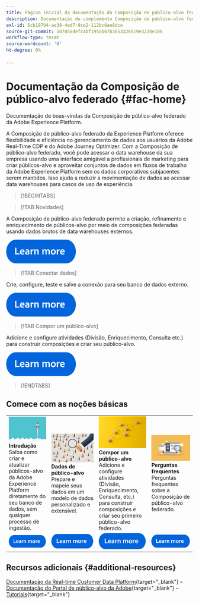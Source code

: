 ```yaml
---
title: Página inicial da documentação da Composição de público-alvo federado da Adobe Experience Platform
description: Documentação do complemento Composição de público-alvo federado
exl-id: 5cb18794-ae38-4ed7-9ce2-112bc6ae8dce
source-git-commit: 10705adefc4bf195ab67b36533265c9e3228e188
workflow-type: tm+mt
source-wordcount: '0'
ht-degree: 0%

---
```


# Documentação da Composição de público-alvo federado  {#fac-home}

Documentação de boas-vindas da Composição de público-alvo federado da Adobe Experience Platform.

A Composição de público-alvo federado da Experience Platform oferece flexibilidade e eficiência no gerenciamento de dados aos usuários da Adobe Real-Time CDP e do Adobe Journey Optimizer. Com a Composição de público-alvo federado, você pode acessar o data warehouse da sua empresa usando uma interface amigável a profissionais de marketing para criar públicos-alvo e aproveitar conjuntos de dados em fluxos de trabalho da Adobe Experience Platform sem os dados corporativos subjacentes serem mantidos. Isso ajuda a reduzir a movimentação de dados ao acessar data warehouses para casos de uso de experiência.

>[!BEGINTABS]

>[!TAB Novidades]

A Composição de público-alvo federado permite a criação, refinamento e enriquecimento de públicos-alvo por meio de composições federadas usando dados brutos de data warehouses externos.

[![imagem](assets/learn-more-button.svg)](start/release-notes.md)

>[!TAB Conectar dados]

Crie, configure, teste e salve a conexão para seu banco de dados externo.

[![imagem](assets/learn-more-button.svg)](connections/federated-db.md)

>[!TAB Compor um público-alvo]

Adicione e configure atividades (Divisão, Enriquecimento, Consulta etc.) para construir composições e criar seu público-alvo.

[![imagem](assets/learn-more-button.svg)](compositions/gs-compositions.md)

>[!ENDTABS]

## Comece com as noções básicas

<table style="table-layout:fixed">
  <tr style="border: 0;">
    <td>
    <a href="start/get-started.md"><img src="assets/do-not-localize/start-quick.png"></a>
    <div><strong>Introdução</strong><br/>Saiba como criar e atualizar públicos-alvo da Adobe Experience Platform diretamente do seu banco de dados, sem qualquer processo de ingestão.
    </div>
    </td>
    <td>
    <a href="data-management/gs-models.md"><img src="assets/do-not-localize/start-profiles.png"></a>
    <div><strong>Dados de público-alvo</strong><br/>Prepare e mapeie seus dados em um modelo de dados personalizado e extensível.
    </div>
    </td>
    <td>
    <a href="compositions/gs-compositions.md"><img src="assets/do-not-localize/start-journey.jpeg"></a>
    <div><strong>Compor um público-alvo</strong><br/>Adicione e configure atividades (Divisão, Enriquecimento, Consulta, etc.) para construir composições e criar seu primeiro público-alvo federado.
    </div>
    </td>
    <td>
    <a href="start/faq.md"><img src="assets/do-not-localize/start-faq.png"></a>
    <div><strong>Perguntas frequentes</strong><br/>Perguntas frequentes sobre a Composição de público-alvo federado.</div>
    </td>
  </tr>
  <tr style="border: 0;">
    <td><a href="start/get-started.md"><img src="assets/learn-more-button.svg"></a></td>
    <td><a href="data-management/gs-models.md"><img src="assets/learn-more-button.svg"></a></td>
    <td><a href="compositions/gs-compositions.md"><img src="assets/learn-more-button.svg"></a></td>
    <td><a href="start/faq.md"><img src="assets/learn-more-button.svg"></a></td>
    </tr>
</table>

## Recursos adicionais  {#additional-resources}

[Documentação da Real-time Customer Data Platform](https://experienceleague.adobe.com/pt-br/docs/experience-platform/rtcdp/home){target="_blank"} – [Documentação do Portal de público-alvo da Adobe](https://experienceleague.adobe.com/pt-br/docs/experience-platform/segmentation/ui/audience-dashboard){target="_blank"} – [Tutoriais](https://experienceleague.adobe.com/pt-br/docs/platform-learn/tutorials/audiences/introduction-to-audience-portal-and-composition){target="_blank"}
